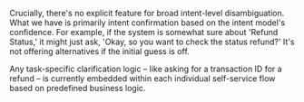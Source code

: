 Crucially, there's no explicit feature for broad intent-level disambiguation.  What we have is primarily intent confirmation based on the intent model's confidence. For example, if the system is somewhat sure about 'Refund Status,' it might just ask, 'Okay, so you want to check the status refund?'  It's not offering alternatives if the initial guess is off.

Any task-specific clarification logic – like asking for a transaction ID for a refund – is currently embedded within each individual self-service flow based on predefined business logic. 

